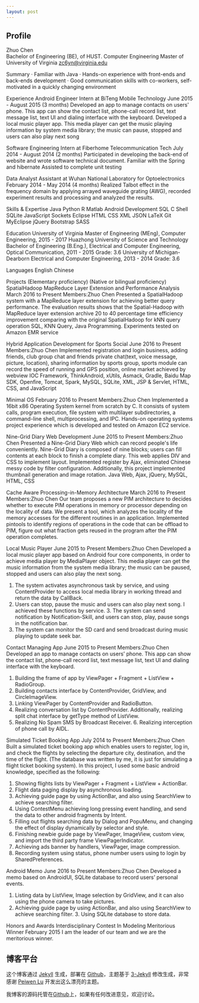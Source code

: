 ```yaml
---
layout: post
---
```


## Profile

Zhuo Chen </br>
Bachelor of Engineering (BE), of HUST. Computer Engineering Master of University of Virginia
zc6yn@virginia.edu

Summary
· Familiar with Java
· Hands-on experience with front-ends and back-ends development
· Good communication skills with co-workers, self-motivated in a quickly changing environment

Experience
Android Engineer Intern at BiTeng Mobile Technology
June 2015 - August 2015 (3 months)
Developed an app to manage contacts on users' phone. This app can show the contact list, phone-call record
list, text message list, text UI and dialing interface with the keyboard.
Developed a local music player app. This media player can get the music playing information by system
media library; the music can pause, stopped and users can also play next song

Software Engineering Intern at Fiberhome Telecommunication Tech
July 2014 - August 2014 (2 months)
Participated in developing the back-end of website and wrote software technical document. Familiar with the
Spring and hibernate
Assisted to complete unit testing

Data Analyst Assistant at Wuhan National Laboratory for Optoelectronics
February 2014 - May 2014 (4 months)
Realized Talbot effect in the frequency domain by applying arrayed waveguide grating (AWG), recorded
experiment results and processing and analyzed the results.

Skills & Expertise
Java Python R Matlab Android Development SQL C Shell SQLite JavaScript Sockets Eclipse HTML CSS XML JSON LaTeX Git MyEclipse jQuery Bootstrap SASS

Education
University of Virginia
Master of Engineering (MEng), Computer Engineering, 2015 - 2017
Huazhong University of Science and Technology
Bachelor of Engineering (B.Eng.), Electrical and Computer Engineering, Optical Communication, 2011 - 2015 Grade: 3.6
University of Michigan-Dearborn
Electrical and Computer Engineering, 2013 - 2014
 Grade: 3.6

Languages
English Chinese

Projects
(Elementary proficiency) (Native or bilingual proficiency)
  SpatialHadoop MapReduce Layer Extension and Performance Analysis
March 2016 to Present Members:Zhuo Chen
Presented a SpatialHadoop system with a MapReduce layer extension for achieving better query performance. The evaluation results shows that the Spatial-Hadoop with MapReduce layer extension archive 20 to 40 percentage time efficiency improvement comparing with the original SpatialHadoop for kNN query operation
SQL, KNN Query, Java Programming. Experiments tested on Amazon EMR service

Hybrid Application Development for Sports Social
June 2016 to Present Members:Zhuo Chen
Implemented registration and login business, adding friends, club group chat and friends private chat(text, voice message, picture, location), sharing information by sports group, sports module can record the speed of running and GPS position, online market achieved by webview
IOC Framework, ThinkAndroid, xUtils, Asmack, Gradle, Baidu Map SDK, Openfire, Tomcat, Spark, MySQL, SQLite, XML, JSP \& Servlet, HTML, CSS, and JavaScript

Minimal OS
February 2016 to Present Members:Zhuo Chen
Implemented a 16bit x86 Operating System kernel from scratch by C. It consists of system calls, program execution, file system with multilayer subdirectories, a command-line shell, multiprocessing, and IPC.
Hands-on operating systems project experience which is developed and tested on Amazon EC2 service.

Nine-Grid Diary Web Development
June 2015 to Present Members:Zhuo Chen
Presented a Nine-Grid Diary Web which can record people's life conveniently. Nine-Grid Diary is composed of nine blocks; users can fill contents at each block to finish a complete diary. This web applies DIV
and CSS to implement layout. Implemented register by Ajax, eliminated Chinese messy code by filter configuration. Additionally, this project implemented thumbnail generation and image rotation.
Java Web, Ajax, jQuery, MySQL, HTML, CSS

Cache Aware Processing-in-Memory Architecture
March 2016 to Present Members:Zhuo Chen
Our team proposes a new PIM architecture to decides whether to execute PIM operations in memory or processor depending on the locality of data. We present a tool, which analyzes the locality of the memory accesses for the different routines in an application.
Implemented pintools to identify regions of operations in the code that can be offload to PIM, figure out what fraction gets reused in the program after the PIM operation completes.

Local Music Player
June 2015 to Present Members:Zhuo Chen
Developed a local music player app based on Android four core components, in order to achieve media player by MediaPlayer object. This media player can get the music information from the system media library; the music can be paused, stopped and users can also play the next song.
1. The system activates asynchronous task by service, and using ContentProvider to access local media library in working thread and return the data by CallBack.
2. Users can stop, pause the music and users can also play next song. I achieved these functions by service. 3. The system can send notification by Notification-Skill, and users can stop, play, pause songs in the
notification bar.
4. The system can monitor the SD card and send broadcast during music playing to update seek bar.

Contact Managing App
June 2015 to Present Members:Zhuo Chen
Developed an app to manage contacts on users’ phone. This app can show the contact list, phone-call record list, text message list, text UI and dialing interface with the keyboard.
1. Building the frame of app by ViewPager + Fragment + ListView + RadioGroup.
2. Building contacts interface by ContentProvider, GridView, and CircleImageView.
3. Linking ViewPager by ContentProvider and RadioButton.
4. Realizing conversation list by ContentProvider. Additionally, realizing split chat interface by getType
method of ListView.
5. Realizing No Spam SMS by Broadcast Receiver. 6. Realizing interception of phone call by AIDL.

Simulated Ticket Booking App
July 2014 to Present Members:Zhuo Chen
Built a simulated ticket booking app which enables users to register, log in, and check the flights by selecting the departure city, destination, and the time of the flight. (The database was written by me, it is just for simulating a flight ticket booking system). In this project, I used some basic android knowledge, specified as the following:
1. Showing flights lists by ViewPager + Fragment + ListView + ActionBar.
2. Flight data paging display by asynchronous loading.
3. Achieving guide page by using ActionBar, and also using SearchView to achieve searching filter.
4. Using ContestMenu achieving long pressing event handling, and send the data to other android fragments
by Intent.
5. Filling out flights searching data by Dialog and PopuMenu, and changing the effect of display dynamically
by selector and style.
6. Finishing newbie guide page by ViewPager, ImageView, custom view, and import the third party frame
ViewPagerIndicator.
7. Achieving ads banner by handlers, ViewPager, image compression.
8. Recording system using status, phone number users using to login by SharedPreferences.

Android Memo
June 2016 to Present Members:Zhuo Chen
Developed a memo based on AndroidUI, SQLite database to record users’ personal events.
1. Listing data by ListView, Image selection by GridView, and it can also using the phone camera to take
pictures.
2. Achieving guide page by using ActionBar, and also using SearchView to achieve searching filter. 3. Using SQLite database to store data.

Honors and Awards
Interdisciplinary Contest In Modeling Meritorious Winner
February 2015
I am the leader of our team and we are the meritorious winner.


## 博客平台

这个博客通过 [Jekyll](http://jekyllrb.com/) 生成，部署在 [Github](https://pages.github.com)，主题基于 [3-Jekyll](https://github.com/P233/3-Jekyll) 修改生成，非常感谢 [Peiwen Lu](https://github.com/P233) 开发出这么漂亮的主题。

我博客的源码托管在[Github](https://github.com/zhuochenhust/zhuochenhust.github.io)上，如果有任何改进意见，欢迎讨论。
